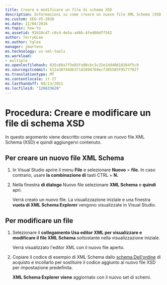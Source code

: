```yaml
---
title: Creare e modificare un file di schema XSD
description: Informazioni su come creare un nuovo file XML Schema (XSD) e aggiungerne il contenuto in Visual Studio.
ms.custom: SEO-VS-2020
ms.date: 11/04/2016
ms.topic: how-to
ms.assetid: 91b10cd7-c0cd-4e5a-a46b-4fed60dff542
author: TerryGLee
ms.author: tglee
manager: jmartens
ms.technology: vs-xml-tools
ms.workload:
- multiple
ms.openlocfilehash: 835c60a7f3e03fa90cbc3c22e1dd40618264f5c9
ms.sourcegitcommit: b12a38744db371d2894769ecf305585f9577792f
ms.translationtype: MT
ms.contentlocale: it-IT
ms.lasthandoff: 09/13/2021
ms.locfileid: "126633628"
---
```

# <a name="how-to-create-and-edit-an-xsd-schema-file"></a>Procedura: Creare e modificare un file di schema XSD

In questo argomento viene descritto come creare un nuovo file XML Schema (XSD) e quindi aggiungervi contenuto.

## <a name="to-create-a-new-xml-schema-file"></a>Per creare un nuovo file XML Schema

1. In Visual Studio aprire il menu **File** e selezionare **Nuovo**  >  **file.** In caso contrario, usare **la combinazione di** tasti CTRL + **N.**

2. Nella finestra **di dialogo** Nuovo file selezionare **XML Schema** e **quindi** apri.

   Verrà creato un nuovo file. La visualizzazione iniziale e una finestra **vuota di XML Schema Explorer** vengono visualizzate in Visual Studio.

## <a name="to-edit-a-file"></a>Per modificare un file

1. Selezionare il **collegamento Usa editor XML per visualizzare e modificare il file XML Schema** sottostante nella visualizzazione iniziale.

   Verrà visualizzato l'editor XML con il nuovo file aperto.

2. Copiare il codice di esempio di XML Schema dallo [schema Dell'ordine](../xml-tools/sample-xsd-file-simple-schema.md) di acquisto e incollarlo per sostituire il codice aggiunto al nuovo file XSD per impostazione predefinita.

   **XML Schema Explorer viene** aggiornato con il nuovo set di schemi.
